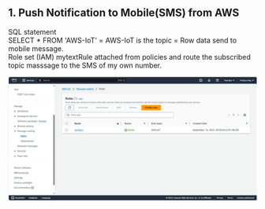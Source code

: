 ## 1. Push Notification to Mobile(SMS) from AWS 

SQL statement\
SELECT * FROM 'AWS-IoT' = AWS-IoT is the topic = Row data send to mobile message.\
Role set (IAM) mytextRule attached from policies and route the subscribed topic masssage to the SMS of my own number.

<p align="center">
  <img src="https://github.com/prashun06/AWS_IoT_Core_project/blob/main/Images/SNS.png" alt="AWS Message routing panal"/>
</p>
